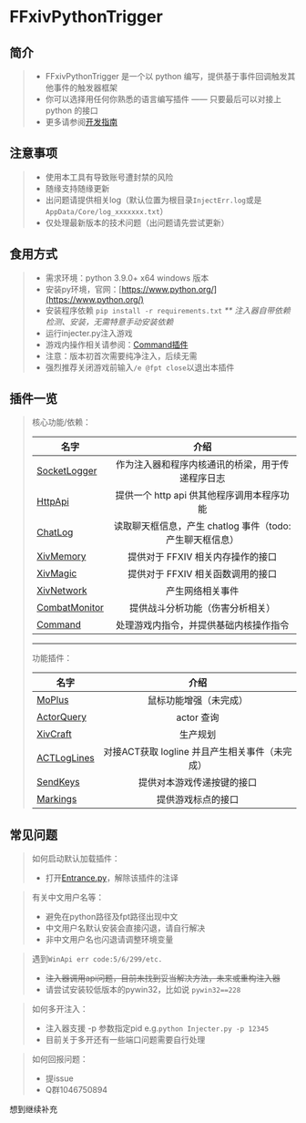 FFxivPythonTrigger
===

简介
--
> * FFxivPythonTrigger 是一个以 python 编写，提供基于事件回调触发其他事件的触发器框架
> * 你可以选择用任何你熟悉的语言编写插件 —— 只要最后可以对接上 python 的接口
> * 更多请参阅[开发指南](FFxivPythonTrigger)

注意事项
---
> * 使用本工具有导致账号遭封禁的风险
> * 随缘支持随缘更新
> * 出问题请提供相关log（默认位置为根目录`InjectErr.log`或是`AppData/Core/log_xxxxxxx.txt`）
> * 仅处理最新版本的技术问题（出问题请先尝试更新）

食用方式
---
> * 需求环境：python 3.9.0+ x64 windows 版本
> * 安装py环境，官网：[https://www.python.org/](https://www.python.org/)
> * 安装程序依赖 `pip install -r requirements.txt` _** 注入器自带依赖检测、安装，无需特意手动安装依赖_
> * 运行injecter.py注入游戏
> * 游戏内操作相关请参阅：[Command插件](plugins/Command)
> * 注意：版本初首次需要纯净注入，后续无需
> * 强烈推荐关闭游戏前输入`/e @fpt close`以退出本插件

插件一览
---
> 核心功能/依赖：
> 
> 名字 | 介绍 
> --- |:---:
> [SocketLogger](plugins/SocketLogger)| 作为注入器和程序内核通讯的桥梁，用于传递程序日志
> [HttpApi](plugins/HttpApi) | 提供一个 http api 供其他程序调用本程序功能
> [ChatLog](plugins/ChatLog)| 读取聊天框信息，产生 chatlog 事件（todo:产生聊天框信息）
> [XivMemory](plugins/XivMemory)| 提供对于 FFXIV 相关内存操作的接口
> [XivMagic](plugins/XivMagic)| 提供对于 FFXIV 相关函数调用的接口
> [XivNetwork](plugins/XivNetwork)| 产生网络相关事件
> [CombatMonitor](plugins/CombatMonitor)| 提供战斗分析功能（伤害分析相关）
> [Command](plugins/Command)| 处理游戏内指令，并提供基础内核操作指令
> ---
> 功能插件：
> 
> 名字 | 介绍 
> --- |:---:
> [MoPlus](plugins/MoPlus)| 鼠标功能增强（未完成）
> [ActorQuery](plugins/ActorQuery)| actor 查询
> [XivCraft](plugins/XivCraft)| 生产规划
> [ACTLogLines](plugins/ACTLogLines)| 对接ACT获取 logline 并且产生相关事件（未完成）
> [SendKeys](plugins/SendKeys)| 提供对本游戏传递按键的接口
> [Markings](plugins/Markings)| 提供游戏标点的接口

常见问题
---
> 如何启动默认加载插件：
>* 打开[Entrance.py](Entrance.py)，解除该插件的注译

> 有关中文用户名等：
>* 避免在python路径及fpt路径出现中文
>* 中文用户名默认安装会直接闪退，请自行解决 
>* 非中文用户名也闪退请调整环境变量

>遇到`WinApi err code:5/6/299/etc.`
> * ~~注入器调用api问题，目前未找到妥当解决方法，未来或重构注入器~~
> * 请尝试安装较低版本的pywin32，比如说 `pywin32==228`
 
>如何多开注入：
> * 注入器支援 -p 参数指定pid e.g.`python Injecter.py -p 12345`
> * 目前关于多开还有一些端口问题需要自行处理

>如何回报问题：
> * 提issue
> * Q群1046750894
> 
想到继续补充
